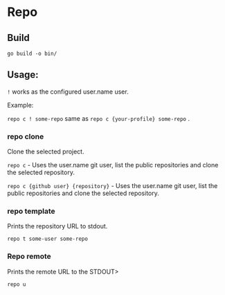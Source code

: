 # Repo

## Build

`go build -o bin/`

## Usage:

`!` works as the configured user.name user.

Example:

`repo c ! some-repo` same as `repo c {your-profile} some-repo` .

### repo clone

Clone the selected project.

`repo c` - Uses the user.name git user, list the public repositories and clone the selected repository.

`repo c {github user} {repository}` - Uses the user.name git user, list the public repositories and clone the selected repository.

### repo template

Prints the repository URL to stdout.

`repo t some-user some-repo`

### Repo remote

Prints the remote URL to the STDOUT>

`repo u`
